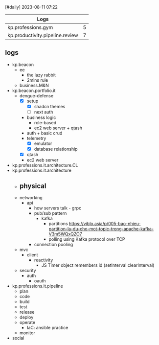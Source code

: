 [#daily]
2023-08-11
07:22

| Logs                            |     |
| ------------------------------- | --- |
| kp.professions.gym              | 5   |
| kp.productivity.pipeline.review | 7   |

## logs
- kp.beacon
	- ee
		- the lazy rabbit
		- 2mins rule
	- business.M&N
- kp.beacon.portfolio.it
	- dengue-defense
		- [x] setup
			- [x] shadcn themes
			- [ ] next auth
		- business logic
			- role-based
			- ec2 web server + qtash
		- auth + basic crud
		- telemetry
			- [x] emulator
			- [x] database relationship
		- [x] qtash 
		- ec2 web server
- kp.professions.it.architecture.CL
- kp.professions.it.architecture
	- physical
		- 
	- networking
		- api
			- how servers talk - grpc
			- pub/sub pattern
				- kafka 
					- partitions https://viblo.asia/p/005-bao-nhieu-partition-la-du-cho-mot-topic-trong-apache-kafka-V3m5WQxQZO7
					- polling using Kafka protocol over TCP
			- connection pooling
	- mvc
		- client
			- reactivity
				- JS Timer object remembers id (setInterval clearInterval)
	- security
		- auth
			- oauth
- kp.professions.it.pipeline
	- plan
	- code
	- build
	- test
	- release
	- deploy
	- operate
		- IaC: ansible practice
	- monitor
- social
